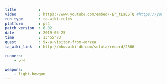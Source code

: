 ```yaml
---
title          :
video          : https://www.youtube.com/embed/-Er_tLaESTQ #https://youtu.be/-Er_tLaESTQ
run_type       : ta-wiki-rules
platform       : ps4
patch_version  : 6.02
date           : 2019-05-25
time           : 13'55"73
quest          : 9★-a-visitor-from-eorzea
ta_wiki_link   : http://mhw.wiki-db.com/solota/record/2866

runners:
    - ノイ

weapons:
    - light-bowgun
---
```

